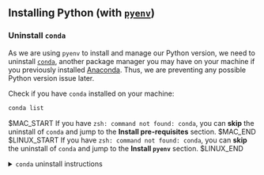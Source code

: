 ## Installing Python (with [`pyenv`](https://github.com/pyenv/pyenv))

### Uninstall `conda`

As we are using `pyenv` to install and manage our Python version, we need to uninstall [`conda`](https://docs.conda.io/projects/conda/en/latest/), another package manager you may have on your machine if you previously installed [Anaconda](https://www.anaconda.com/). Thus, we are preventing any possible Python version issue later.

Check if you have `conda` installed on your machine:
```bash
conda list
```
$MAC_START
If you have `zsh: command not found: conda`, you can **skip** the uninstall of `conda` and jump to the **Install pre-requisites** section.
$MAC_END
$LINUX_START
If you have `zsh: command not found: conda`, you can **skip** the uninstall of `conda` and jump to the **Install `pyenv`** section.
$LINUX_END

<details>
    <summary markdown='span'><code>conda</code> uninstall instructions</summary>

- Install the Anaconda-Clean package from your terminal and run the cleaning
```bash
conda install anaconda-clean
anaconda-clean --yes
```
- Remove every Anaconda directories
```bash
rm -rf ~/anaconda2
rm -rf ~/anaconda3
$MAC_START
rm -rf ~/opt
$MAC_END
```
- Remove Anaconda path from your `.bash_profile`
    - Open the file with `code ~/.bash_profile`
    - If the file opens find the line matching the following pattern `export PATH="/path/to/anaconda3/bin:$PATH"` and delete the line
$MAC_START
    - Save the file with `CMD` + `s`
$MAC_END
$LINUX_START
    - Save the file with `CTRL` + `s`
$LINUX_END
- Restart your terminal with `exec zsh`
</details>
